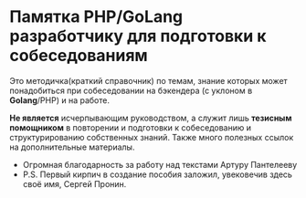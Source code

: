 # Памятка PHP/GoLang разработчику для подготовки к собеседованиям

Это методичка(краткий справочник) по темам, знание которых может понадобиться при собеседовании на бэкендера (с уклоном в **Golang**/PHP) и на работе.

**Не является** исчерпывающим руководством, а служит лишь **тезисным помощником** в повторении и подготовки к собеседованию и структурированию собственных знаний. Также много полезных ссылок на дополнительные материалы.

* Огромная благодарность за работу над текстами Артуру Пантелееву
* P.S. Первый кирпич в создание пособия заложил, увековечив здесь своё имя, Сергей Пронин.


